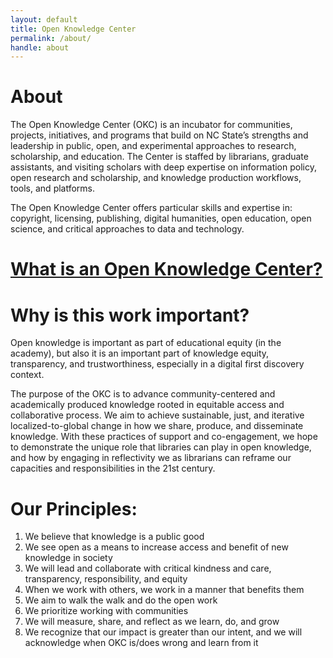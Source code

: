```yaml
---
layout: default
title: Open Knowledge Center
permalink: /about/
handle: about
---
```


# About

The Open Knowledge Center (OKC) is an incubator for communities, projects, initiatives, and programs that build on NC State’s strengths and leadership in public, open, and experimental approaches to research, scholarship, and education. The Center is staffed by librarians, graduate assistants, and visiting scholars with deep expertise on information policy, open research and scholarship, and knowledge production workflows, tools, and platforms. 

The Open Knowledge Center offers particular skills and expertise in: copyright, licensing, publishing, digital humanities, open education, open science, and critical approaches to data and technology.


# [What is an Open Knowledge Center?](https://docs.google.com/presentation/d/1X4y5VRY6lKJyM0yNN106mNsqQoBbBfej_YrZB4z0qbc/edit?usp=sharing)


# Why is this work important?

Open knowledge is important as part of educational equity (in the academy), but also it is an important part of knowledge equity, transparency, and trustworthiness, especially in a digital first discovery context.

The purpose of the OKC is to advance community-centered and academically produced knowledge rooted in equitable access and collaborative process. We aim to achieve sustainable, just, and iterative localized-to-global change in how we share, produce, and disseminate knowledge. With these practices of support and co-engagement, we hope to demonstrate the unique role that libraries can play in open knowledge, and how by engaging in reflectivity we as librarians can reframe our capacities and responsibilities in the 21st century.


# Our Principles: 
1. We believe that knowledge is a public good
2. We see open as a means to increase access and benefit of new knowledge in society
3. We will lead and collaborate with critical kindness and care, transparency, responsibility, and equity   
5. When we work with others, we work in a manner that benefits them
6. We aim to walk the walk and do the open work 
7. We prioritize working with communities 
8. We will measure, share, and reflect as we learn, do, and grow
9. We recognize that our impact is greater than our intent, and we will acknowledge when OKC is/does wrong and learn from it
